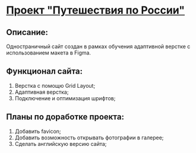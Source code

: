 # [Проект "Путешествия по России"](https://pavelolos.github.io/russian-travel/)

## Описание:
Одностраничный сайт создан в рамках обучения адаптивной верстке с использованием макета в Figma.

## Функционал сайта:
1. Верстка с помощю Grid Layout;
2. Адаптивная верстка;
3. Подключение и оптимизация шрифтов; 

## Планы по доработке проекта:
1. Добавить favicon;
2. Добавить возможность открывать фотографии в галерее;
3. Сделать английскую версию сайта; 
